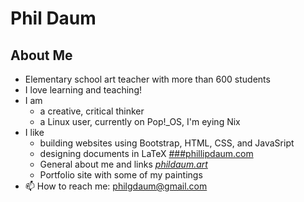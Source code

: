 # Phil Daum

## About Me
- Elementary school art teacher with more than 600 students
- I love learning and teaching!
- I am
  - a creative, critical thinker
  - a Linux user, currently on Pop!_OS, I'm eying Nix
- I like 
  - building websites using Bootstrap, HTML, CSS, and JavaSript
  - designing documents in LaTeX
[###phillipdaum.com](https://phillipdaum.com)
  - General about me and links
[*phildaum.art*](https://phillipdaum.com)
  - Portfolio site with some of my paintings
- 📫 How to reach me: philgdaum@gmail.com

